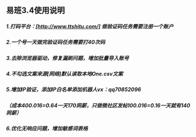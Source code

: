 ## 易班3.4使用说明

##### 1.打码平台：[http://www.ttshitu.com/] 做验证码任务需要注册一个账户

##### 2.一个号一天做完验证码任务需要打40次码 

##### 3.去除浏览器驱动，修复漏刷问题，增加批量导入账号

##### 4.不勾选文案来源[网络]默认读取本地One.csv文案

##### 5.增加IP验证，添加IP白名单添加机器人vx：qq70852096

##### （成本40*0.016=0.64一天170网薪，只做微社区发帖10*0.016=0.16一天就有140网薪）

##### 6.优化无响应问题，增加敏感词表格























